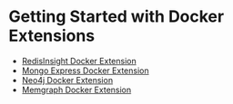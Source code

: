 # Getting Started with Docker Extensions


- [RedisInsight Docker Extension](https://github.com/collabnix/dockerlabs/tree/master/workshop/dockerdesktop/mac/extensions/redisinsight/README.md)
- [Mongo Express Docker Extension](https://github.com/collabnix/dockerlabs/tree/master/workshop/dockerdesktop/mac/extensions/mongo-express/README.md)
- [Neo4j Docker Extension](https://github.com/collabnix/dockerlabs/tree/master/workshop/dockerdesktop/mac/extensions/neo4j/README.md)
- [Memgraph Docker Extension](https://github.com/collabnix/dockerlabs/tree/master/workshop/dockerdesktop/mac/extensions/memgraph/README.md)


